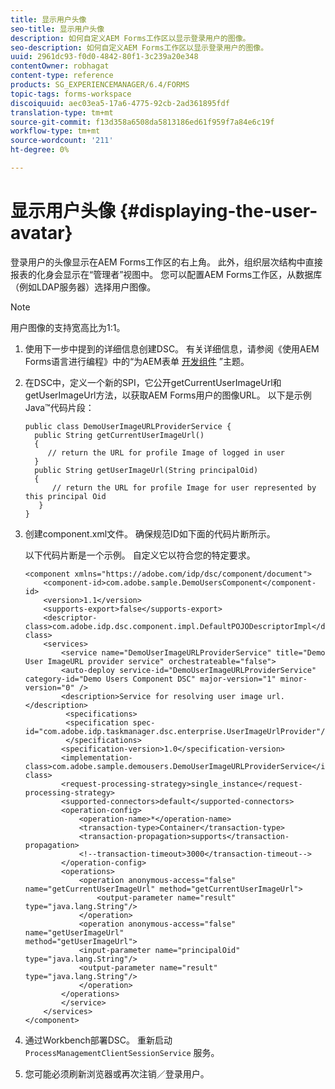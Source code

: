 ```yaml
---
title: 显示用户头像
seo-title: 显示用户头像
description: 如何自定义AEM Forms工作区以显示登录用户的图像。
seo-description: 如何自定义AEM Forms工作区以显示登录用户的图像。
uuid: 2961dc93-f0d0-4842-80f1-3c239a20e348
contentOwner: robhagat
content-type: reference
products: SG_EXPERIENCEMANAGER/6.4/FORMS
topic-tags: forms-workspace
discoiquuid: aec03ea5-17a6-4775-92cb-2ad361895fdf
translation-type: tm+mt
source-git-commit: f13d358a6508da5813186ed61f959f7a84e6c19f
workflow-type: tm+mt
source-wordcount: '211'
ht-degree: 0%

---
```



# 显示用户头像 {#displaying-the-user-avatar}

登录用户的头像显示在AEM Forms工作区的右上角。 此外，组织层次结构中直接报表的化身会显示在“管理者”视图中。 您可以配置AEM Forms工作区，从数据库（例如LDAP服务器）选择用户图像。

>[!NOTE]
>
>用户图像的支持宽高比为1:1。

1. 使用下一步中提到的详细信息创建DSC。 有关详细信息，请参阅《使用AEM Forms语言进行编程》中的“为AEM表单 [开发组件](https://www.adobe.com/go/learn_aemforms_programming_63) ”主题。
1. 在DSC中，定义一个新的SPI，它公开getCurrentUserImageUrl和getUserImageUrl方法，以获取AEM Forms用户的图像URL。 以下是示例Java™代码片段：

   ```as3
   public class DemoUserImageURLProviderService { 
     public String getCurrentUserImageUrl() 
     { 
        // return the URL for profile Image of logged in user 
     } 
     public String getUserImageUrl(String principalOid) 
     { 
         // return the URL for profile Image for user represented by this principal Oid 
      } 
   }
   ```

1. 创建component.xml文件。 确保规范ID如下面的代码片断所示。

   以下代码片断是一个示例。 自定义它以符合您的特定要求。

   ```as3
   <component xmlns="https://adobe.com/idp/dsc/component/document"> 
       <component-id>com.adobe.sample.DemoUsersComponent</component-id> 
       <version>1.1</version> 
       <supports-export>false</supports-export> 
       <descriptor-class>com.adobe.idp.dsc.component.impl.DefaultPOJODescriptorImpl</descriptor-class> 
       <services> 
           <service name="DemoUserImageURLProviderService" title="Demo User ImageURL provider service" orchestrateable="false"> 
           <auto-deploy service-id="DemoUserImageURLProviderService" category-id="Demo Users Component DSC" major-version="1" minor-version="0" /> 
           <description>Service for resolving user image url.</description> 
            <specifications> 
            <specification spec-id="com.adobe.idp.taskmanager.dsc.enterprise.UserImageUrlProvider"/> 
            </specifications> 
           <specification-version>1.0</specification-version> 
           <implementation-class>com.adobe.sample.demousers.DemoUserImageURLProviderService</implementation-class> 
           <request-processing-strategy>single_instance</request-processing-strategy> 
           <supported-connectors>default</supported-connectors> 
           <operation-config> 
               <operation-name>*</operation-name> 
               <transaction-type>Container</transaction-type> 
               <transaction-propagation>supports</transaction-propagation> 
               <!--transaction-timeout>3000</transaction-timeout--> 
           </operation-config> 
           <operations> 
               <operation anonymous-access="false" name="getCurrentUserImageUrl" method="getCurrentUserImageUrl"> 
                   <output-parameter name="result" type="java.lang.String"/> 
               </operation> 
               <operation anonymous-access="false" name="getUserImageUrl" 
   method="getUserImageUrl"> 
               <input-parameter name="principalOid" type="java.lang.String"/> 
               <output-parameter name="result" type="java.lang.String"/> 
               </operation> 
           </operations> 
           </service> 
       </services>
   </component>
   ```

1. 通过Workbench部署DSC。 重新启动 `ProcessManagementClientSessionService` 服务。
1. 您可能必须刷新浏览器或再次注销／登录用户。
